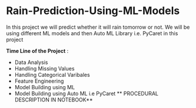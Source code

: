 # Rain-Prediction-Using-ML-Models

In this project we will predict whether it will rain tomorrow or not. We will be using different ML models and then Auto ML Library i.e. PyCaret in this project

**Time Line of the Project** :
* Data Analysis
* Handling Missing Values
* Handling Categorical Varibales
* Feature Engineering
* Model Building using ML 
* Model Building using Auto ML i.e PyCaret
**
PROCEDURAL DESCRIPTION IN NOTEBOOK**
